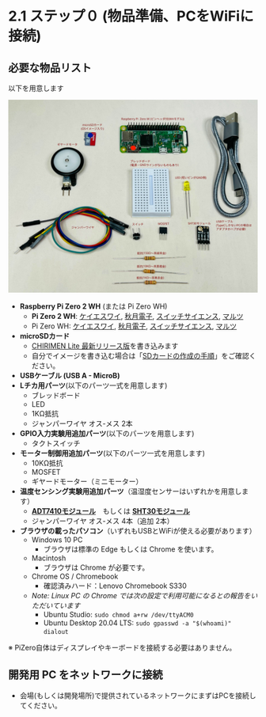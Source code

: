 # 2.1 ステップ０ (物品準備、PCをWiFiに接続)
## 必要な物品リスト

以下を用意します

![Parts Images](imgs/PartsList2.svg)

* **Raspberry Pi Zero 2 WH** (または Pi Zero WH)
  * **Pi Zero 2 WH**: [ケイエスワイ](https://raspberry-pi.ksyic.com/main/index/pdp.id/1097), [秋月電子](https://akizukidenshi.com/catalog/g/g129607/), [スイッチサイエンス](https://www.switch-science.com/products/9812), [マルツ](https://www.marutsu.co.jp/pc/i/2848088/)
  * Pi Zero WH: [ケイエスワイ](https://raspberry-pi.ksyic.com/main/index/pdp.id/406/pdp.open/406), [秋月電子](https://akizukidenshi.com/catalog/g/gM-12961/), [スイッチサイエンス](https://www.switch-science.com/catalog/3646/), [マルツ](https://www.marutsu.co.jp/pc/i/1320453/)
* **microSDカード**
  * [CHIRIMEN Lite 最新リリース版](https://github.com/chirimen-oh/chirimen-lite/releases/latest)を書き込みます
  * 自分でイメージを書き込む場合は「[SDカードの作成の手順](https://tutorial.chirimen.org/raspi/sdcard)」をご確認ください。
* **USBケーブル (USB A - MicroB)**
* **Lチカ用パーツ**(以下のパーツ一式を用意します)
  * ブレッドボード
  * LED
  * 1KΩ抵抗
  * ジャンパーワイヤ オス-メス 2本
* **GPIO入力実験用追加パーツ**(以下のパーツを用意します)
  * タクトスイッチ
* **モーター制御用追加パーツ**(以下のパーツ一式を用意します)
  * 10KΩ抵抗
  * MOSFET
  * ギヤードモーター（ミニモーター）
* **温度センシング実験用追加パーツ**（温湿度センサーはいずれかを用意します）
  * [**ADT7410モジュール**](https://akizukidenshi.com/catalog/g/gM-06675/)　もしくは [**SHT30モジュール**](https://www.amazon.co.jp/dp/B083NHJSL9/)
  * ジャンパーワイヤ オス-メス 4本（追加 2本）
* **ブラウザの載ったパソコン**（いずれもUSBとWiFiが使える必要があります）
  * Windows 10 PC
    * ブラウザは標準の Edge もしくは Chrome を使います。
  * Macintosh
    * ブラウザは Chrome が必要です。
  * Chrome OS / Chromebook
    * 確認済みハード：Lenovo Chromebook S330
  * *Note: Linux PC の Chrome では次の設定で利用可能になるとの報告をいただいています*
    * Ubuntu Studio: ```sudo chmod a+rw /dev/ttyACM0```
    * Ubuntu Desktop 20.04 LTS: ```sudo gpasswd -a "$(whoami)" dialout```

※ PiZero自体はディスプレイやキーボードを接続する必要はありません。

## 開発用 PC をネットワークに接続
* 会場(もしくは開発場所)で提供されているネットワークにまずはPCを接続してください。
